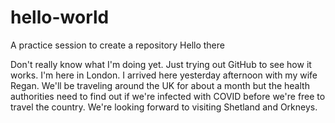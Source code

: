 # hello-world
A practice session to create a repository
Hello there

Don't really know what I'm doing yet. Just trying out GitHub to see how it works.
I'm here in London. I arrived here yesterday afternoon with my wife Regan. We'll be 
traveling around the UK for about a month but the health authorities need to find out if 
we're infected with COVID before we're free to travel the country. We're looking forward to 
visiting Shetland and Orkneys.
